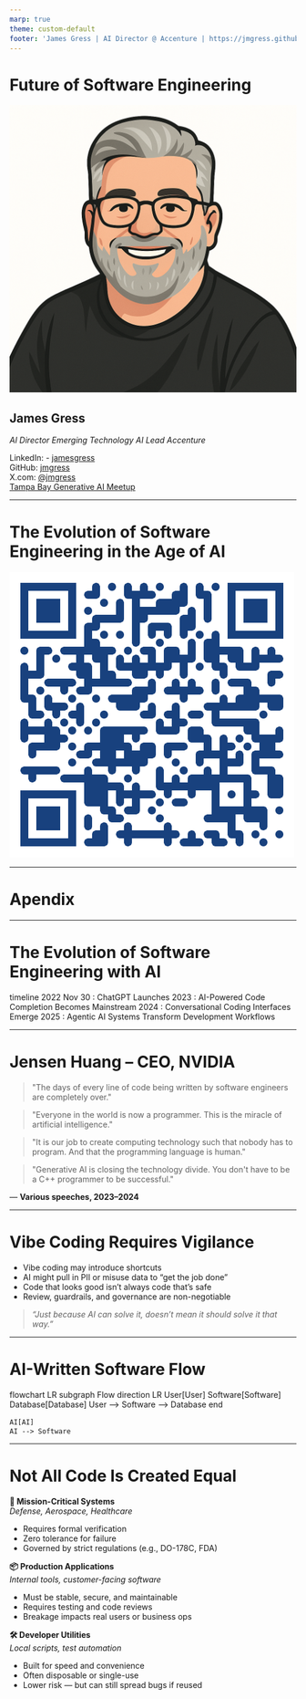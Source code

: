 ```yaml
---
marp: true
theme: custom-default
footer: 'James Gress | AI Director @ Accenture | https://jmgress.github.io/futureofswe/'
---
```

# Future of Software Engineering

![bg right:40%](img/00-jamesgress.png)

## James Gress

_AI Director_
_Emerging Technology AI Lead_
_Accenture_


<i class="fa-brands fa-linkedin"></i> LinkedIn: - [jamesgress](https://linkedin.com/in/jamesgress/)  
<i class="fa-brands fa-github"></i> GitHub: [jmgress](https://github.com/jmgress)  
<i class="fa-brands fa-x-twitter"></i> X.com: [@jmgress](https://x.com/jmgress)  
<i class="fa-brands fa-meetup"></i> [Tampa Bay Generative AI Meetup](https://www.meetup.com/tampa-bay-generative-ai-meetup/)  

<!-- 
Done 100's of Prototypes
Taken 10 applications to Production ranging from simple RAG to more complex Agentic systems

What a great time to be in Tech in Tampa Bay
-->

---

# The Evolution of Software Engineering in the Age of AI

![w:500 center](img/qrtalktrack.png)

---

# <!--fit--> Apendix

---

# The Evolution of Software Engineering with AI

<div class="mermaid">
timeline
    2022 Nov 30 : ChatGPT Launches
    2023 : AI-Powered Code Completion Becomes Mainstream
    2024 : Conversational Coding Interfaces Emerge
    2025 : Agentic AI Systems Transform Development Workflows

</div>

---

# Jensen Huang – CEO, NVIDIA

> "The days of every line of code being written by software engineers are completely over."

> "Everyone in the world is now a programmer. This is the miracle of artificial intelligence."

> "It is our job to create computing technology such that nobody has to program. And that the programming language is human."

> "Generative AI is closing the technology divide. You don't have to be a C++ programmer to be successful."

— **Various speeches, 2023–2024**

---

# Vibe Coding Requires Vigilance

- Vibe coding may introduce shortcuts  
- AI might pull in PII or misuse data to “get the job done”  
- Code that looks good isn’t always code that’s safe  
- Review, guardrails, and governance are non-negotiable  

> *“Just because AI *can* solve it, doesn’t mean it *should* solve it that way.”*

---
# AI-Written Software Flow

<div class="mermaid">
flowchart LR
    subgraph Flow
        direction LR
        User[User]
        Software[Software]
        Database[Database]
        User --> Software --> Database
    end

    AI[AI]
    AI --> Software
</div>

---

# Not All Code Is Created Equal

**🎯 Mission-Critical Systems**  
_Defense, Aerospace, Healthcare_  
- Requires formal verification  
- Zero tolerance for failure  
- Governed by strict regulations (e.g., DO-178C, FDA)

**📦 Production Applications**  
_Internal tools, customer-facing software_  
- Must be stable, secure, and maintainable  
- Requires testing and code reviews  
- Breakage impacts real users or business ops

**🛠️ Developer Utilities**  
_Local scripts, test automation_  
- Built for speed and convenience  
- Often disposable or single-use  
- Lower risk — but can still spread bugs if reused

<!--

**Speaker Notes:**

We often talk about AI writing code — but the kind of code matters a lot.

- At the bottom are quick-and-dirty developer utilities.
- In the middle, business-critical software where QA matters.
- At the top are systems where failure is not an option.

The higher the risk, the greater the need for **rigor, review, and responsibility** — AI should support, not shortcut, those needs.

-->

<!--

**Speaker Notes:**

This diagram shows the hierarchy of software in terms of **risk and responsibility**.

- At the base, scripts are simple and usually only affect the developer.
- In the middle, shared programs must meet standards for other users.
- At the top, mission-critical systems can’t afford failures — lives or national security might be at stake.

So when we say “AI is writing code,” we need to ask: *which kind?*  
Because the stakes — and the consequences — are not the same.

-->
